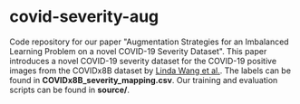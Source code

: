 # covid-severity-aug
Code repository for our paper "Augmentation Strategies for an Imbalanced Learning Problem on a novel COVID-19 Severity Dataset". This paper introduces a novel COVID-19 severity dataset for the COVID-19 positive images from the COVIDx8B dataset by [Linda Wang et al.](https://github.com/lindawangg/COVID-Net). The labels can be found in **COVIDx8B_severity_mapping.csv**. Our training and evaluation scripts can be found in **source/**.

